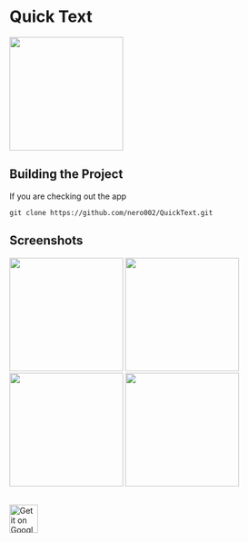 # Quick Text 

<img src="https://user-images.githubusercontent.com/38027375/116977007-82f96900-acdf-11eb-8a9f-8eae445b42b8.png" width="200">
 

## Building the Project
If you are checking out the app

    git clone https://github.com/nero002/QuickText.git
    

## Screenshots 

<img src="https://user-images.githubusercontent.com/38027375/116976097-4d07b500-acde-11eb-84b5-990667385b37.jpg" width="200"/>      <img src="https://user-images.githubusercontent.com/38027375/116976090-4b3df180-acde-11eb-8cb0-75eb4d294470.jpg" width="200"/>      <img src="https://user-images.githubusercontent.com/38027375/116976098-4da04b80-acde-11eb-9563-a162a258dc7e.jpg" width="200"/>      <img src="https://user-images.githubusercontent.com/38027375/116976096-4c6f1e80-acde-11eb-8807-bf94a20f5729.jpg" width="200"/>

##
<a href="https://play.google.com/store/apps/details?id=com.nero.qtquicktext" rel="nofollow"><img src="https://camo.githubusercontent.com/5b9aefbc44e3686d4de9ed02561623d1f3ddd7f2639f8c38871f618738003e27/68747470733a2f2f73696d706c656d6f62696c65746f6f6c732e636f6d2f6173736574732f696d616765732f676f6f676c652d706c61792e706e67" alt="Get it on Google Play" height="50"/></a>
